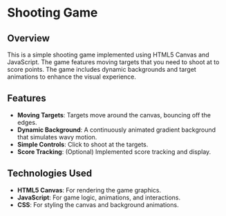 # Shooting Game

## Overview

This is a simple shooting game implemented using HTML5 Canvas and JavaScript. The game features moving targets that you need to shoot at to score points. The game includes dynamic backgrounds and target animations to enhance the visual experience.

## Features

- **Moving Targets**: Targets move around the canvas, bouncing off the edges.
- **Dynamic Background**: A continuously animated gradient background that simulates wavy motion.
- **Simple Controls**: Click to shoot at the targets.
- **Score Tracking**: (Optional) Implemented score tracking and display.

## Technologies Used

- **HTML5 Canvas**: For rendering the game graphics.
- **JavaScript**: For game logic, animations, and interactions.
- **CSS**: For styling the canvas and background animations.
